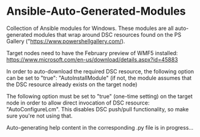 # Ansible-Auto-Generated-Modules

Collection of Ansible modules for Windows. These modules are all auto-generated modules that wrap around DSC resources found on the PS Gallery ("https://www.powershellgallery.com/).

Target nodes need to have the February preview of WMF5 installed: https://www.microsoft.com/en-us/download/details.aspx?id=45883

In order to auto-download the required DSC resource, the following option can be set to "true": "AutoInstallModule"
(if not, the module assumes that the DSC resource already exists on the target node)

The following option must be set to "true" (one-time setting) on the target node in order to allow direct invocation of DSC resource: "AutoConfigureLcm". This disables DSC push/pull functionality, so make sure you're not using that.


Auto-generating help content in the corresponding .py file is in progress...

